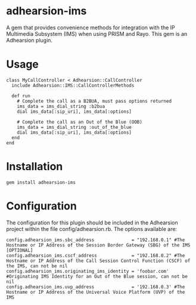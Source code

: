 adhearsion-ims
==============

A gem that provides convenience methods for integration with the IP Multimedia Subsystem (IMS) when using PRISM and Rayo. This gem is an Adhearsion plugin.

Usage
=====

	class MyCallController < Adhearsion::CallController
	  include Adhearsion::IMS::CallControllerMethods
	
	  def run
	    # Complete the call as a B2BUA, must pass options returned
	    ims_data = ims_dial_string :b2bua
	    dial ims_data[:sip_uri], ims_data[:options]
	    
	    # Complete the call as an Out of the Blue (OOB)
	    ims_data = ims_dial_string :out_of_the_blue
	    dial ims_data[:sip_uri], ims_data[:options]
	  end
	end

Installation
============

	gem install adhearsion-ims

Configuration
=============

The configuration for this plugin should be included in the Adhearsion project within the file config/adhearsion.rb. The options available are:

	config.adhearsion_ims.sbc_address              = "192.168.0.1" #The Hostname or IP Address of the Session Border Gateway (SBG) of the IMS [OPTIONAL]
	config.adhearsion_ims.cscf_address             = "192.168.0.2" #The Hostname or IP Address of the Call Session Control Function (CSCF) of the IMS, can not be nil
	config.adhearsion_ims.originating_ims_identity = 'foobar.com'  #Originating IMS Identity for an Out of the Blue session, can not be nil
	config.adhearsion_ims.uvp_address              = '192.168.0.3' #The Hostname or IP Address of the Universal Voice Platform (UVP) of the IMS

